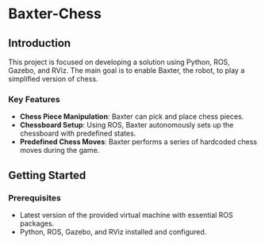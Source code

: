 # Baxter-Chess
## Introduction
This project is focused on developing a solution using Python, ROS, Gazebo, and RViz. The main goal is to enable Baxter, the robot, to play a simplified version of chess.

### Key Features
- **Chess Piece Manipulation**: Baxter can pick and place chess pieces.
- **Chessboard Setup**: Using ROS, Baxter autonomously sets up the chessboard with predefined states.
- **Predefined Chess Moves**: Baxter performs a series of hardcoded chess moves during the game.

## Getting Started

### Prerequisites
- Latest version of the provided virtual machine with essential ROS packages.
- Python, ROS, Gazebo, and RViz installed and configured.
